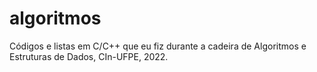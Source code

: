 # algoritmos
Códigos e listas em C/C++ que eu fiz durante a cadeira de Algoritmos e Estruturas de Dados, CIn-UFPE, 2022.
